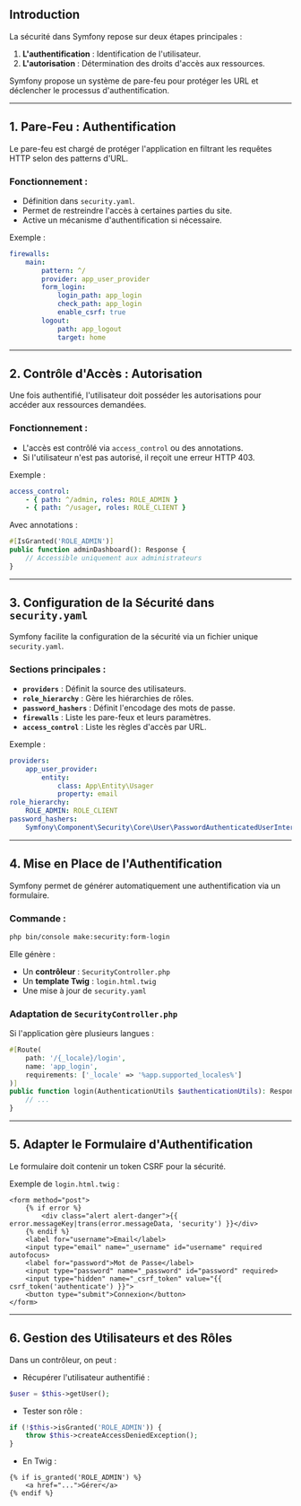 ## Introduction

La sécurité dans Symfony repose sur deux étapes principales :

1. **L'authentification** : Identification de l'utilisateur.
2. **L'autorisation** : Détermination des droits d'accès aux ressources.

Symfony propose un système de pare-feu pour protéger les URL et déclencher le processus d'authentification.

---

## 1. Pare-Feu : Authentification

Le pare-feu est chargé de protéger l'application en filtrant les requêtes HTTP selon des patterns d'URL.

### Fonctionnement :

- Définition dans `security.yaml`.
- Permet de restreindre l'accès à certaines parties du site.
- Active un mécanisme d'authentification si nécessaire.

Exemple :

```yaml
firewalls:
    main:
        pattern: ^/
        provider: app_user_provider
        form_login:
            login_path: app_login
            check_path: app_login
            enable_csrf: true
        logout:
            path: app_logout
            target: home
```

---

## 2. Contrôle d'Accès : Autorisation

Une fois authentifié, l'utilisateur doit posséder les autorisations pour accéder aux ressources demandées.

### Fonctionnement :

- L'accès est contrôlé via `access_control` ou des annotations.
- Si l'utilisateur n'est pas autorisé, il reçoit une erreur HTTP 403.

Exemple :

```yaml
access_control:
    - { path: ^/admin, roles: ROLE_ADMIN }
    - { path: ^/usager, roles: ROLE_CLIENT }
```

Avec annotations :

```php
#[IsGranted('ROLE_ADMIN')]
public function adminDashboard(): Response {
    // Accessible uniquement aux administrateurs
}
```

---

## 3. Configuration de la Sécurité dans `security.yaml`

Symfony facilite la configuration de la sécurité via un fichier unique `security.yaml`.

### Sections principales :

- **`providers`** : Définit la source des utilisateurs.
- **`role_hierarchy`** : Gère les hiérarchies de rôles.
- **`password_hashers`** : Définit l'encodage des mots de passe.
- **`firewalls`** : Liste les pare-feux et leurs paramètres.
- **`access_control`** : Liste les règles d'accès par URL.

Exemple :

```yaml
providers:
    app_user_provider:
        entity:
            class: App\Entity\Usager
            property: email
role_hierarchy:
    ROLE_ADMIN: ROLE_CLIENT
password_hashers:
    Symfony\Component\Security\Core\User\PasswordAuthenticatedUserInterface: 'auto'
```

---

## 4. Mise en Place de l'Authentification

Symfony permet de générer automatiquement une authentification via un formulaire.

### Commande :

```bash
php bin/console make:security:form-login
```

Elle génère :

- Un **contrôleur** : `SecurityController.php`
- Un **template Twig** : `login.html.twig`
- Une mise à jour de `security.yaml`

### Adaptation de `SecurityController.php`

Si l'application gère plusieurs langues :

```php
#[Route(
    path: '/{_locale}/login',
    name: 'app_login',
    requirements: ['_locale' => '%app.supported_locales%']
)]
public function login(AuthenticationUtils $authenticationUtils): Response {
    // ...
}
```

---

## 5. Adapter le Formulaire d'Authentification

Le formulaire doit contenir un token CSRF pour la sécurité.

Exemple de `login.html.twig` :

```twig
<form method="post">
    {% if error %}
        <div class="alert alert-danger">{{ error.messageKey|trans(error.messageData, 'security') }}</div>
    {% endif %}
    <label for="username">Email</label>
    <input type="email" name="_username" id="username" required autofocus>
    <label for="password">Mot de Passe</label>
    <input type="password" name="_password" id="password" required>
    <input type="hidden" name="_csrf_token" value="{{ csrf_token('authenticate') }}">
    <button type="submit">Connexion</button>
</form>
```

---

## 6. Gestion des Utilisateurs et des Rôles

Dans un contrôleur, on peut :

- Récupérer l'utilisateur authentifié :

```php
$user = $this->getUser();
```

- Tester son rôle :

```php
if (!$this->isGranted('ROLE_ADMIN')) {
    throw $this->createAccessDeniedException();
}
```

- En Twig :

```twig
{% if is_granted('ROLE_ADMIN') %}
    <a href="...">Gérer</a>
{% endif %}
```
